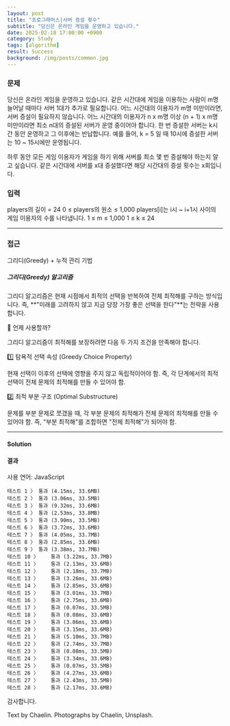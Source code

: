 ```yaml
---
layout: post
title: "프로그래머스|서버 증설 횟수"
subtitle: "당신은 온라인 게임을 운영하고 있습니다."
date: 2025-02-18 17:00:00 +0900
category: Study
tags: [algorithm]
result: Success
background: /img/posts/common.jpg
---
```

### 문제
당신은 온라인 게임을 운영하고 있습니다. 같은 시간대에 게임을 이용하는 사람이 m명 늘어날 때마다 서버 1대가 추가로 필요합니다. 어느 시간대의 이용자가 m명 미만이라면, 서버 증설이 필요하지 않습니다. 어느 시간대의 이용자가 n x m명 이상 (n + 1) x m명 미만이라면 최소 n대의 증설된 서버가 운영 중이어야 합니다. 한 번 증설한 서버는 k시간 동안 운영하고 그 이후에는 반납합니다. 예를 들어, k = 5 일 때 10시에 증설한 서버는 10 ~ 15시에만 운영됩니다.

하루 동안 모든 게임 이용자가 게임을 하기 위해 서버를 최소 몇 번 증설해야 하는지 알고 싶습니다. 같은 시간대에 서버를 x대 증설했다면 해당 시간대의 증설 횟수는 x회입니다.

### 입력
players의 길이 = 24
0 ≤ players의 원소 ≤ 1,000
players[i]는 i시 ~ i+1시 사이의 게임 이용자의 수를 나타냅니다.
1 ≤ m ≤ 1,000
1 ≤ k ≤ 24

***** 

### 접근
그리디(Greedy) + 누적 관리 기법

##### 그리디(Greedy) 알고리즘
그리디 알고리즘은 현재 시점에서 최적의 선택을 반복하여 전체 최적해를 구하는 방식입니다.
즉, **"미래를 고려하지 않고 지금 당장 가장 좋은 선택을 한다"**는 전략을 사용합니다.

🎯 언제 사용할까?

그리디 알고리즘이 최적해를 보장하려면 다음 두 가지 조건을 만족해야 합니다.


1️⃣ 탐욕적 선택 속성 (Greedy Choice Property)

현재 선택이 이후의 선택에 영향을 주지 않고 독립적이어야 함.
즉, 각 단계에서의 최적 선택이 전체 문제의 최적해를 만들 수 있어야 함.

2️⃣ 최적 부분 구조 (Optimal Substructure)

문제를 부분 문제로 쪼갰을 때, 각 부분 문제의 최적해가 전체 문제의 최적해를 만들 수 있어야 함.
즉, "부분 최적해"를 조합하면 "전체 최적해"가 되어야 함.

*****

#### Solution

<script src="https://gist.github.com/chaelin1211/9a1a1143a16e91d24f22044be5c9b2fa.js"></script>

#### 결과
사용 연어: JavaScript

```
테스트 1 〉	통과 (4.15ms, 33.6MB)
테스트 2 〉	통과 (3.06ms, 33.5MB)
테스트 3 〉	통과 (9.32ms, 33.6MB)
테스트 4 〉	통과 (2.53ms, 33.8MB)
테스트 5 〉	통과 (3.90ms, 33.5MB)
테스트 6 〉	통과 (3.72ms, 33.6MB)
테스트 7 〉	통과 (4.05ms, 33.7MB)
테스트 8 〉	통과 (2.85ms, 33.6MB)
테스트 9 〉	통과 (3.38ms, 33.7MB)
테스트 10 〉	통과 (3.22ms, 33.7MB)
테스트 11 〉	통과 (2.13ms, 33.6MB)
테스트 12 〉	통과 (2.18ms, 33.7MB)
테스트 13 〉	통과 (3.26ms, 33.6MB)
테스트 14 〉	통과 (2.85ms, 33.6MB)
테스트 15 〉	통과 (3.01ms, 33.7MB)
테스트 16 〉	통과 (2.75ms, 33.6MB)
테스트 17 〉	통과 (0.07ms, 33.5MB)
테스트 18 〉	통과 (0.08ms, 33.6MB)
테스트 19 〉	통과 (3.06ms, 33.6MB)
테스트 20 〉	통과 (3.15ms, 33.6MB)
테스트 21 〉	통과 (5.10ms, 33.7MB)
테스트 22 〉	통과 (2.74ms, 33.7MB)
테스트 23 〉	통과 (0.08ms, 33.5MB)
테스트 24 〉	통과 (3.34ms, 33.6MB)
테스트 25 〉	통과 (0.07ms, 33.5MB)
테스트 26 〉	통과 (4.27ms, 33.6MB)
테스트 27 〉	통과 (2.43ms, 33.5MB)
테스트 28 〉	통과 (2.17ms, 33.6MB)
```

감사합니다.

<p class = "placeholder">Text by Chaelin. Photographs by Chaelin, Unsplash.</p>
